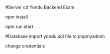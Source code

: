 #Server
cd Yondu Backend Exam

npm install

npm run start


#Database
import yondu.sql file to phpmyadmin

change credentials 
